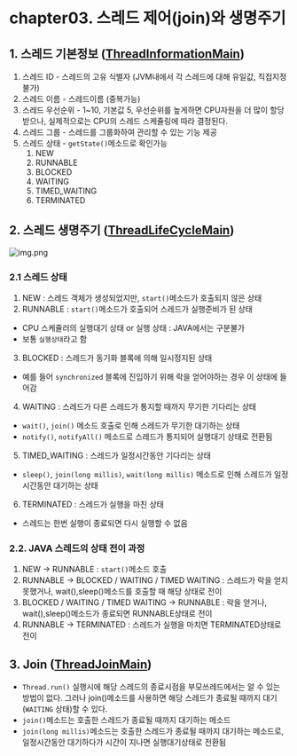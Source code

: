 # chapter03. 스레드 제어(join)와 생명주기

## 1. 스레드 기본정보 ([ThreadInformationMain](ThreadInformationMain.java))
1. 스레드 ID - 스레드의 고유 식별자 (JVM내에서 각 스레드에 대해 유일값, 직접지정 불가)
2. 스레드 이름 - 스레드이름 (중복가능)
3. 스레드 우선순위 - 1~10, 기본값 5, 우선순위를 높게하면 CPU자원을 더 많이 할당받으나, 실제적으로는 CPU의 스레드 스케쥴링에 따라 결정된다.
4. 스레드 그룹 - 스레드를 그룹화하여 관리할 수 있는 기능 제공
5. 스레드 상태 - `getState()`메소드로 확인가능
   1. NEW
   2. RUNNABLE
   3. BLOCKED
   4. WAITING
   5. TIMED_WAITING
   6. TERMINATED

## 2. 스레드 생명주기 ([ThreadLifeCycleMain](ThreadLifeCycleMain.java))
![img.png](../../resources/md-resources/chapter03/thread_life_cycle.png)  
### 2.1 스레드 상태 
1. NEW : 스레드 객체가 생성되었지만, `start()`메소드가 호출되지 않은 상태
2. RUNNABLE : `start()`메소드가 호출되어 스레드가 실행준비가 된 상태
- CPU 스케쥴러의 실행대기 상태 or 실행 상태 : JAVA에서는 구분불가
- 보통 `실행상태`라고 함
3. BLOCKED : 스레드가 동기화 블록에 의해 일시정지된 상태
- 예를 들어 `synchronized` 블록에 진입하기 위해 락을 얻어야하는 경우 이 상태에 들어감
4. WAITING : 스레드가 다른 스레드가 통지할 때까지 무기한 기다리는 상태
- `wait()`, `join()` 메소드 호출로 인해 스레드가 무기한 대기하는 상태
- `notify()`, `notifyAll()` 메소드로 스레드가 통지되어 실행대기 상태로 전환됨
5. TIMED_WAITING : 스레드가 일정시간동안 기다리는 상태
- `sleep()`, `join(long millis)`, `wait(long millis)` 메소드로 인해 스레드가 일정시간동안 대기하는 상태
6. TERMINATED : 스레드가 실행을 마친 상태
- 스레드는 한번 실행이 종료되면 다시 실행할 수 없음
### 2.2. JAVA 스레드의 상태 전이 과정
1. NEW -> RUNNABLE : `start()`메소드 호출
2. RUNNABLE -> BLOCKED / WAITING / TIMED WAITING : 스레드가 락을 얻지 못했거나, wait(),sleep()메소드를 호출할 때 해당 상태로 전이
3. BLOCKED / WAITING / TIMED WAITING -> RUNNABLE : 락을 얻거나, wait(),sleep()메소드가 종료되면 RUNNABLE상태로 전이
4. RUNNABLE -> TERMINATED : 스레드가 실행을 마치면 TERMINATED상태로 전이

## 3. Join ([ThreadJoinMain](ThreadJoinMain.java))
- `Thread.run()` 실행시에 해당 스레드의 종료시점을 부모쓰레드에서는 알 수 있는 방법이 없다. 그러나 join()메소드를 사용하면 해당 스레드가 종료될 때까지 대기(`WAITING` 상태)할 수 있다.
- `join()`메소드는 호출한 스레드가 종료될 때까지 대기하는 메소드
- `join(long millis)`메소드는 호출한 스레드가 종료될 때까지 대기하는 메소드로, 일정시간동안 대기하다가 시간이 지나면 실행대기상태로 전환됨